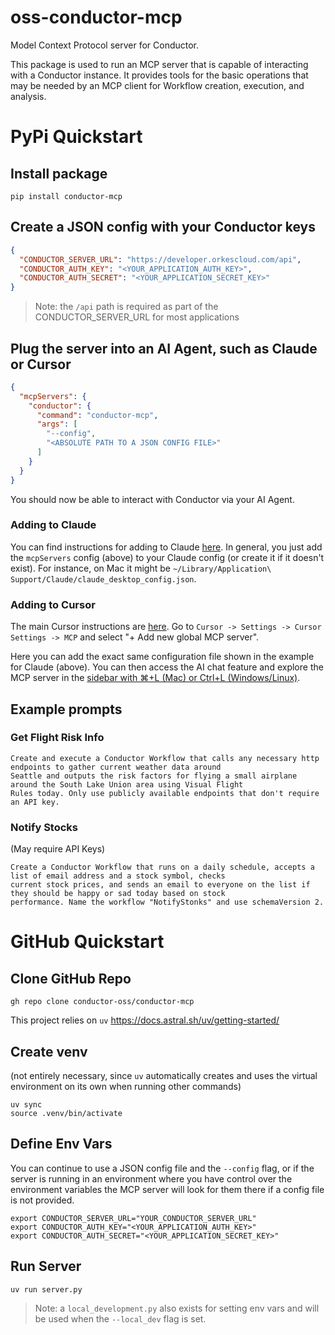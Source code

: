 <!--
Copyright 2025 Orkes Inc.

Licensed under the Apache License, Version 2.0 (the "License"); you may not use this file except in compliance with
the License. You may obtain a copy of the License at http://www.apache.org/licenses/LICENSE-2.0

Unless required by applicable law or agreed to in writing, software distributed under the License is distributed on
an "AS IS" BASIS, WITHOUT WARRANTIES OR CONDITIONS OF ANY KIND, either express or implied. See the License for the
specific language governing permissions and limitations under the License.
-->
# oss-conductor-mcp
Model Context Protocol server for Conductor.

This package is used to run an MCP server that is capable of interacting with a Conductor instance. It provides tools
for the basic operations that may be needed by an MCP client for Workflow creation, execution, and analysis.

# PyPi Quickstart
## Install package
```commandline
pip install conductor-mcp
```

## Create a JSON config with your Conductor keys
```json
{
  "CONDUCTOR_SERVER_URL": "https://developer.orkescloud.com/api",
  "CONDUCTOR_AUTH_KEY": "<YOUR_APPLICATION_AUTH_KEY>",
  "CONDUCTOR_AUTH_SECRET": "<YOUR_APPLICATION_SECRET_KEY>"
}
```
> Note: the `/api` path is required as part of the CONDUCTOR_SERVER_URL for most applications

## Plug the server into an AI Agent, such as Claude or Cursor
```json
{
  "mcpServers": {
    "conductor": {
      "command": "conductor-mcp",
      "args": [
        "--config",
        "<ABSOLUTE PATH TO A JSON CONFIG FILE>"
      ]
    }
  }
}
```
You should now be able to interact with Conductor via your AI Agent.

### Adding to Claude
You can find instructions for adding to Claude [here](https://modelcontextprotocol.io/quickstart/user#2-add-the-filesystem-mcp-server).
In general, you just add the `mcpServers` config (above) to your Claude config (or create it if it doesn't exist). For
instance, on Mac it might be `~/Library/Application\ Support/Claude/claude_desktop_config.json`.

### Adding to Cursor
The main Cursor instructions are [here](https://docs.cursor.com/context/model-context-protocol).
Go to `Cursor -> Settings -> Cursor Settings -> MCP` and select "+ Add new global MCP server".

Here you can add the exact same configuration file shown in the example for Claude (above).
You can then access the AI chat feature and explore the MCP server in the [sidebar with ⌘+L (Mac) or Ctrl+L (Windows/Linux)](https://docs.cursor.com/chat/overview).

## Example prompts
### Get Flight Risk Info
```text
Create and execute a Conductor Workflow that calls any necessary http endpoints to gather current weather data around
Seattle and outputs the risk factors for flying a small airplane around the South Lake Union area using Visual Flight
Rules today. Only use publicly available endpoints that don't require an API key.
```
### Notify Stocks
(May require API Keys)
```text
Create a Conductor Workflow that runs on a daily schedule, accepts a list of email address and a stock symbol, checks
current stock prices, and sends an email to everyone on the list if they should be happy or sad today based on stock
performance. Name the workflow "NotifyStonks" and use schemaVersion 2.
```

# GitHub Quickstart
## Clone GitHub Repo
```commandline
gh repo clone conductor-oss/conductor-mcp
```

This project relies on `uv` https://docs.astral.sh/uv/getting-started/

## Create venv
(not entirely necessary, since `uv` automatically creates and uses the virtual environment on its own when running other commands)
```commandline
uv sync
source .venv/bin/activate
```
## Define Env Vars
You can continue to use a JSON config file and the `--config` flag, or if the server is running in an environment where
you have control over the environment variables the MCP server will look for them there if a config file is not
provided.
```commandline
export CONDUCTOR_SERVER_URL="YOUR_CONDUCTOR_SERVER_URL"
export CONDUCTOR_AUTH_KEY="<YOUR_APPLICATION_AUTH_KEY>"
export CONDUCTOR_AUTH_SECRET="<YOUR_APPLICATION_SECRET_KEY>"
```
## Run Server
```commandline
uv run server.py
```
> Note: a `local_development.py` also exists for setting env vars and will be used when the `--local_dev` flag is set.
